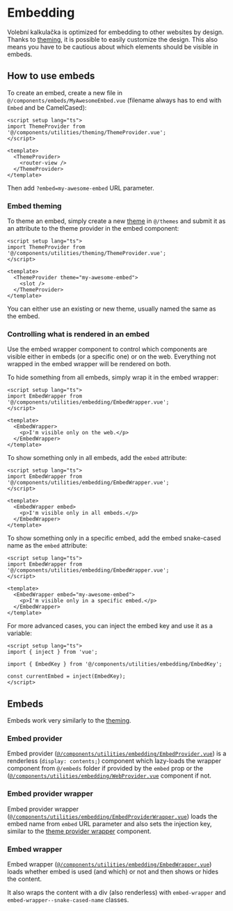 # Embedding

Volební kalkulačka is optimized for embedding to other websites by design. Thanks to [theming](theming.md), it is possible to easily customize the design. This also means you have to be cautious about which elements should be visible in embeds.

## How to use embeds

To create an embed, create a new file in `@/components/embeds/MyAwesomeEmbed.vue` (filename always has to end with `Embed` and be CamelCased):

```vue
<script setup lang="ts">
import ThemeProvider from '@/components/utilities/theming/ThemeProvider.vue';
</script>

<template>
  <ThemeProvider>
    <router-view />
  </ThemeProvider>
</template>
```

Then add `?embed=my-awesome-embed` URL parameter.

### Embed theming

To theme an embed, simply create a new [theme](theming.md) in `@/themes` and submit it as an attribute to the theme provider in the embed component:

```vue
<script setup lang="ts">
import ThemeProvider from '@/components/utilities/theming/ThemeProvider.vue';
</script>

<template>
  <ThemeProvider theme="my-awesome-embed">
    <slot />
  </ThemeProvider>
</template>
```

You can either use an existing or new theme, usually named the same as the embed.

### Controlling what is rendered in an embed

Use the embed wrapper component to control which components are visible either in embeds (or a specific one) or on the web. Everything not wrapped in the embed wrapper will be rendered on both.

To hide something from all embeds, simply wrap it in the embed wrapper:

```vue
<script setup lang="ts">
import EmbedWrapper from '@/components/utilities/embedding/EmbedWrapper.vue';
</script>

<template>
  <EmbedWrapper>
    <p>I'm visible only on the web.</p>
  </EmbedWrapper>
</template>
```

To show something only in all embeds, add the `embed` attribute:

```vue
<script setup lang="ts">
import EmbedWrapper from '@/components/utilities/embedding/EmbedWrapper.vue';
</script>

<template>
  <EmbedWrapper embed>
    <p>I'm visible only in all embeds.</p>
  </EmbedWrapper>
</template>
```

To show something only in a specific embed, add the embed snake-cased name as the `embed` attribute:

```vue
<script setup lang="ts">
import EmbedWrapper from '@/components/utilities/embedding/EmbedWrapper.vue';
</script>

<template>
  <EmbedWrapper embed="my-awesome-embed">
    <p>I'm visible only in a specific embed.</p>
  </EmbedWrapper>
</template>
```

For more advanced cases, you can inject the embed key and use it as a variable:

```vue
<script setup lang="ts">
import { inject } from 'vue';

import { EmbedKey } from '@/components/utilities/embedding/EmbedKey';

const currentEmbed = inject(EmbedKey);
</script>
```

## Embeds

Embeds work very similarly to the [theming](theming.md).

### Embed provider

Embed provider ([`@/components/utilities/embedding/EmbedProvider.vue`](../src/components/utilities/embedding/EmbedProvider.vue)) is a renderless (`display: contents;`) component which lazy-loads the wrapper component from `@/embeds` folder if provided by the `embed` prop or the ([`@/components/utilities/embedding/WebProvider.vue`](../src/components/utilities/embedding/WebProvider.vue) component if not.

### Embed provider wrapper

Embed provider wrapper ([`@/components/utilities/embedding/EmbedProviderWrapper.vue`](../src/components/utilities/embedding/EmbedProviderWrapper.vue)) loads the embed name from `embed` URL parameter and also sets the injection key, similar to the [theme provider wrapper](theming.md#theme-provider-wrapper--switcher) component.

### Embed wrapper

Embed wrapper ([`@/components/utilities/embedding/EmbedWrapper.vue`](../src/components/utilities/embedding/EmbedWrapper.vue)) loads whether embed is used (and which) or not and then shows or hides the content.

It also wraps the content with a div (also renderless) with `embed-wrapper` and `embed-wrapper--snake-cased-name` classes.
